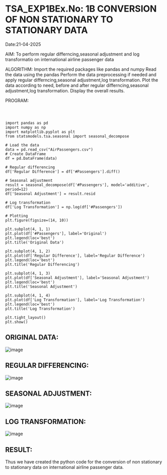 
# TSA_EXP1BEx.No: 1B CONVERSION OF NON STATIONARY TO STATIONARY DATA
Date:21-04-2025

AIM:
To perform regular differncing,seasonal adjustment and log transformatio on international airline passenger data

ALGORITHM:
Import the required packages like pandas and numpy
Read the data using the pandas
Perform the data preprocessing if needed and apply regular differncing,seasonal adjustment,log transformation.
Plot the data according to need, before and after regular differncing,seasonal adjustment,log transformation.
Display the overall results.

PROGRAM:
```



import pandas as pd
import numpy as np
import matplotlib.pyplot as plt
from statsmodels.tsa.seasonal import seasonal_decompose

# Load the data
data = pd.read_csv("AirPassengers.csv")
# Create DataFrame
df = pd.DataFrame(data)

# Regular differencing
df['Regular Difference'] = df['#Passengers'].diff()

# Seasonal adjustment
result = seasonal_decompose(df['#Passengers'], model='additive', period=12)
df['Seasonal Adjustment'] = result.resid

# Log transformation
df['Log Transformation'] = np.log(df['#Passengers'])

# Plotting
plt.figure(figsize=(14, 10))

plt.subplot(4, 1, 1)
plt.plot(df['#Passengers'], label='Original')
plt.legend(loc='best')
plt.title('Original Data')

plt.subplot(4, 1, 2)
plt.plot(df['Regular Difference'], label='Regular Difference')
plt.legend(loc='best')
plt.title('Regular Differencing')

plt.subplot(4, 1, 3)
plt.plot(df['Seasonal Adjustment'], label='Seasonal Adjustment')
plt.legend(loc='best')
plt.title('Seasonal Adjustment')

plt.subplot(4, 1, 4)
plt.plot(df['Log Transformation'], label='Log Transformation')
plt.legend(loc='best')
plt.title('Log Transformation')

plt.tight_layout()
plt.show()
```


## ORIGINAL DATA:

![image](https://github.com/user-attachments/assets/9cf0b048-4fb0-422c-921d-0e2846bc6a60)


## REGULAR DIFFERENCING:

![image](https://github.com/user-attachments/assets/d245ebcd-adb4-448c-95c7-ee2ebf71a3da)


## SEASONAL ADJUSTMENT:

![image](https://github.com/user-attachments/assets/a5906fb8-b23f-4b8d-8341-b226c287389f)


## LOG TRANSFORMATION:

![image](https://github.com/user-attachments/assets/5e9cc65f-793e-4b60-9b5f-732a91e5f1f5)

## RESULT:
Thus we have created the python code for the conversion of non stationary to stationary data on international airline passenger data.

